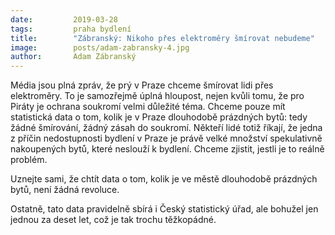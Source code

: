```yaml
---
date:         2019-03-28
tags:         praha bydlení
title:        "Zábranský: Nikoho přes elektroměry šmírovat nebudeme"
image: 	      posts/adam-zabransky-4.jpg
author:       Adam Zábranský
---
```


Média jsou plná zpráv, že prý v Praze chceme šmírovat lidi přes elektroměry. To je samozřejmě úplná hloupost, nejen kvůli tomu, že pro Piráty je ochrana soukromí velmi důležité téma. Chceme pouze mít statistická data o tom, kolik je v Praze dlouhodobě prázdných bytů: tedy žádné šmírování, žádný zásah do soukromí. Někteří lidé totiž říkají, že jedna z příčin nedostupnosti bydlení v Praze je právě velké množství spekulativně nakoupených bytů, které neslouží k bydlení. Chceme zjistit, jestli je to reálně problém.

Uznejte sami, že chtít data o tom, kolik je ve městě dlouhodobě prázdných bytů, není žádná revoluce. 

Ostatně, tato data pravidelně sbírá i Český statistický úřad, ale bohužel jen jednou za deset let, což je tak trochu těžkopádné.
